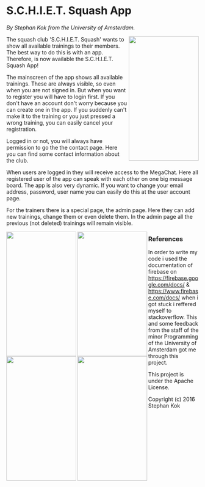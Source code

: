 # S.C.H.I.E.T. Squash App
*By Stephan Kok from the University of Amsterdam.*

<img src="https://github.com/stephankok/progproject/blob/master/doc/final%20images/main.png" align="right" height="326" width="183" >
The squash club 'S.C.H.I.E.T. Squash' wants to show all available trainings to their members. The best way to do this is with an app. Therefore, is now available the S.C.H.I.E.T. Squash App!

The mainscreen of the app shows all available trainings. These are always visible, so even when you are not signed in. But when you want to register you will have to login first. If you don't have an account don't worry because you can create one in the app. If you suddenly can't make it to the training or you just pressed a wrong training, you can easily cancel your registration.

Logged in or not, you will always have permission to go the the contact page. Here you can find some contact information about the club.

When users are logged in they will receive access to the MegaChat. Here all registered user of the app can speak with each other on one big message board. The app is also very dynamic. If you want to change your email address, password, user name you can easily do this at the user account page.

For the trainers there is a special page, the admin page. Here they can add new trainings, change them or even delete them. In the admin page all the previous (not deleted) trainings will remain visible.

<img src="https://github.com/stephankok/progproject/blob/master/doc/final%20images/admin.png" align="left" height="326" width="183" >
<img src="https://github.com/stephankok/progproject/blob/master/doc/final%20images/contact.png"align="left" height="326" width="183" >
<img src="https://github.com/stephankok/progproject/blob/master/doc/final%20images/account.png" align="left" height="326" width="183" >
<img src="https://github.com/stephankok/progproject/blob/master/doc/final%20images/megachat.png" align="left" height="326" width="183" >

### References

In order to write my code i used the documentation of firebase on https://firebase.google.com/docs/ & https://www.firebase.com/docs/ when i got stuck i reffered myself to stackoverflow. This and some feedback from the staff of the minor Programming of the University of Amsterdam got me through this project.

This project is under the Apache License.


Copyright (c) 2016 Stephan Kok
